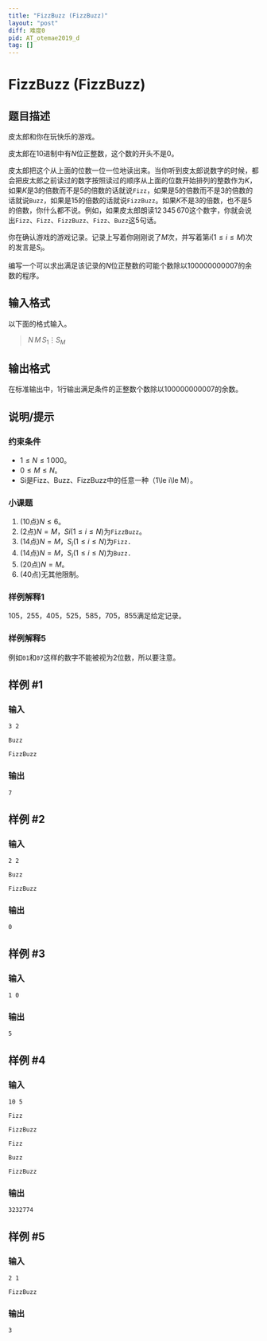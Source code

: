 ```yaml
---
title: "FizzBuzz (FizzBuzz)"
layout: "post"
diff: 难度0
pid: AT_otemae2019_d
tag: []
---
```


# FizzBuzz (FizzBuzz)

## 题目描述

皮太郎和你在玩快乐的游戏。

皮太郎在$10$进制中有$N$位正整数，这个数的开头不是$0$。

皮太郎把这个从上面的位数一位一位地读出来。当你听到皮太郎说数字的时候，都会把皮太郎之前读过的数字按照读过的顺序从上面的位数开始排列的整数作为$K$，如果$K$是$3$的倍数而不是$5$的倍数的话就说`Fizz`，如果是$5$的倍数而不是$3$的倍数的话就说`Buzz`，如果是$15$的倍数的话就说`FizzBuzz`。如果$K$不是$3$的倍数，也不是$5$的倍数，你什么都不说。例如，如果皮太郎朗读$12\,345\,670$这个数字，你就会说出`Fizz`、`Fizz`、`FizzBuzz`、`Fizz`、`Buzz`这5句话。

你在确认游戏的游戏记录。记录上写着你刚刚说了$M$次，并写着第$i(1\le i\le M)$次的发言是$S_i$。

编写一个可以求出满足该记录的$N$位正整数的可能个数除以$100000000007$的余数的程序。

## 输入格式

以下面的格式输入。
>$N\,M\,S_1\vdots S_M$

## 输出格式

在标准输出中，$1$行输出满足条件的正整数个数除以$100000000007$的余数。

## 说明/提示

### 约束条件
- $1\le N\le1\,000$。
- $0\le M\le N$。
- Si是Fizz、Buzz、FizzBuzz中的任意一种（1\le i\le M）。
### 小课题
1. ($10$点)$N\le6$。
2. ($2$点)$N=M$，$Si(1\le i\le N)$为`FizzBuzz`。
3. ($14$点)$N=M$，$S_i(1\le i\le N)$为`Fizz`．
4. ($14$点)$N=M$，$S_i(1\le i\le N)$为`Buzz`．
5. ($20$点)$N=M$。
6. ($40$点)无其他限制。
### 样例解释1
$105$，$255$，$405$，$525$，$585$，$705$，$855$满足给定记录。
### 样例解释5
例如`01`和`07`这样的数字不能被视为$2$位数，所以要注意。

## 样例 #1

### 输入

```
3 2
Buzz
FizzBuzz
```

### 输出

```
7
```

## 样例 #2

### 输入

```
2 2
Buzz
FizzBuzz
```

### 输出

```
0
```

## 样例 #3

### 输入

```
1 0
```

### 输出

```
5
```

## 样例 #4

### 输入

```
10 5
Fizz
FizzBuzz
Fizz
Buzz
FizzBuzz
```

### 输出

```
3232774
```

## 样例 #5

### 输入

```
2 1
FizzBuzz
```

### 输出

```
3
```

